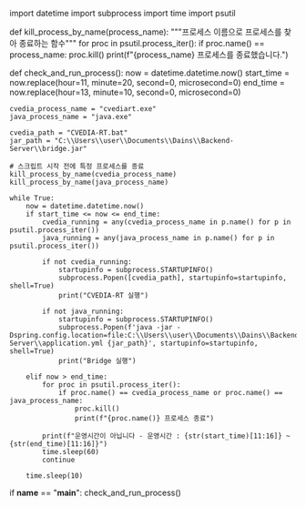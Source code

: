 import datetime
import subprocess
import time
import psutil

def kill_process_by_name(process_name):
"""프로세스 이름으로 프로세스를 찾아 종료하는 함수"""
for proc in psutil.process_iter():
if proc.name() == process_name:
proc.kill()
print(f"{process_name} 프로세스를 종료했습니다.")

def check_and_run_process():
now = datetime.datetime.now()
start_time = now.replace(hour=11, minute=20, second=0, microsecond=0)
end_time = now.replace(hour=13, minute=10, second=0, microsecond=0)

    cvedia_process_name = "cvediart.exe"
    java_process_name = "java.exe"

    cvedia_path = "CVEDIA-RT.bat"
    jar_path = "C:\\Users\\user\\Documents\\Dains\\Backend-Server\\bridge.jar"

    # 스크립트 시작 전에 특정 프로세스를 종료
    kill_process_by_name(cvedia_process_name)
    kill_process_by_name(java_process_name)

    while True:
        now = datetime.datetime.now()
        if start_time <= now <= end_time:
            cvedia_running = any(cvedia_process_name in p.name() for p in psutil.process_iter())
            java_running = any(java_process_name in p.name() for p in psutil.process_iter())

            if not cvedia_running:
                startupinfo = subprocess.STARTUPINFO()
                subprocess.Popen([cvedia_path], startupinfo=startupinfo, shell=True)
                print("CVEDIA-RT 실행")

            if not java_running:
                startupinfo = subprocess.STARTUPINFO()
                subprocess.Popen(f'java -jar -Dspring.config.location=file:C:\\Users\\user\\Documents\\Dains\\Backend-Server\\application.yml {jar_path}', startupinfo=startupinfo, shell=True)
                print("Bridge 실행")

        elif now > end_time:
            for proc in psutil.process_iter():
                if proc.name() == cvedia_process_name or proc.name() == java_process_name:
                    proc.kill()
                    print(f"{proc.name()} 프로세스 종료")

            print(f"운영시간이 아닙니다 - 운영시간 : {str(start_time)[11:16]} ~ {str(end_time)[11:16]}")
            time.sleep(60)
            continue

        time.sleep(10)

if __name__ == "__main__":
check_and_run_process()
